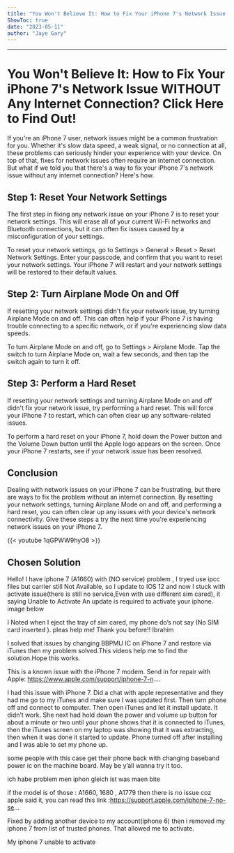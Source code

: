 ```yaml
---
title: "You Won't Believe It: How to Fix Your iPhone 7's Network Issue WITHOUT Any Internet Connection? Click Here to Find Out!"
ShowToc: true 
date: "2023-05-11"
author: "Jaye Gary"
---
```

*****
# You Won't Believe It: How to Fix Your iPhone 7's Network Issue WITHOUT Any Internet Connection? Click Here to Find Out!

If you're an iPhone 7 user, network issues might be a common frustration for you. Whether it's slow data speed, a weak signal, or no connection at all, these problems can seriously hinder your experience with your device. On top of that, fixes for network issues often require an internet connection. But what if we told you that there's a way to fix your iPhone 7's network issue without any internet connection? Here's how.

## Step 1: Reset Your Network Settings

The first step in fixing any network issue on your iPhone 7 is to reset your network settings. This will erase all of your current Wi-Fi networks and Bluetooth connections, but it can often fix issues caused by a misconfiguration of your settings.

To reset your network settings, go to Settings > General > Reset > Reset Network Settings. Enter your passcode, and confirm that you want to reset your network settings. Your iPhone 7 will restart and your network settings will be restored to their default values.

## Step 2: Turn Airplane Mode On and Off

If resetting your network settings didn't fix your network issue, try turning Airplane Mode on and off. This can often help if your iPhone 7 is having trouble connecting to a specific network, or if you're experiencing slow data speeds.

To turn Airplane Mode on and off, go to Settings > Airplane Mode. Tap the switch to turn Airplane Mode on, wait a few seconds, and then tap the switch again to turn it off.

## Step 3: Perform a Hard Reset

If resetting your network settings and turning Airplane Mode on and off didn't fix your network issue, try performing a hard reset. This will force your iPhone 7 to restart, which can often clear up any software-related issues.

To perform a hard reset on your iPhone 7, hold down the Power button and the Volume Down button until the Apple logo appears on the screen. Once your iPhone 7 restarts, see if your network issue has been resolved.

## Conclusion

Dealing with network issues on your iPhone 7 can be frustrating, but there are ways to fix the problem without an internet connection. By resetting your network settings, turning Airplane Mode on and off, and performing a hard reset, you can often clear up any issues with your device's network connectivity. Give these steps a try the next time you're experiencing network issues on your iPhone 7.

{{< youtube 1qGPWW9hyO8 >}} 



## Chosen Solution
 Hello!
I have  iphone 7 (A1660) with (NO service) problem , I tryed use ipcc files but carrier still Not Available, so I update to IOS 12 and now I stuck with activate issue(there is still no service,Even with use different sim cared), it saying  Unable to Activate An update is required to activate your iphone. image below

I Noted when I eject the tray of sim cared, my phone do’s not say (No SIM card inserted ).
pleas help me!
Thank you before!!
Ibrahim

 I solved that issues by changing BBPMU IC on iPhone 7 and restore via iTunes then my problem solved.This videos help me to find the solution.Hope this works.

 This is a known issue with the iPhone 7 modem. Send in for repair with Apple: https://www.apple.com/support/iphone-7-n....

 I had this issue with iPhone 7.
Did a chat with apple representative and they had me go to my iTunes and make sure I was updated first. Then turn phone off and connect to computer. Then open iTunes and let it install update.
It didn’t work.
She next had hold down the power and volume up button for about a minute or two until your phone shows that it is connected to iTunes, then the iTunes screen on my laptop was showing that it was extracting, then when it was done it started to update.
Phone turned off after installing and I was able to set my phone up.

 some people with this case get their phone back with changing baseband power ic on the machine board. May be y’all wanna try it too.

 ich habe problem men iphon gleich ist was maen bite

 if the model is of those : A1660, 1680 , A1779  then there is no issue coz apple said it, you can read this link :https://support.apple.com/iphone-7-no-se...

 Fixed by adding another device to my account(iphone 6) then i removed my iphone 7 from list of trusted phones. That allowed me to activate.

 My iphone 7 unable to activate




